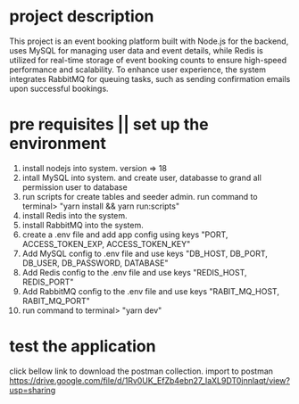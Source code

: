 # project description

This project is an event booking platform built with Node.js for the backend,
uses MySQL for managing user data and event details,
while Redis is utilized for real-time storage of event booking counts to ensure high-speed performance and scalability.
To enhance user experience, the system integrates RabbitMQ for queuing tasks,
such as sending confirmation emails upon successful bookings.

# pre requisites || set up the environment

1. install nodejs into system. version => 18
2. intall MySQL into system. and create user, databasse to grand all permission user to database
3. run scripts for create tables and seeder admin. run command to terminal> "yarn install && yarn run:scripts"
4. install Redis into the system.
5. install RabbitMQ into the system.
6. create a .env file and add app config using keys "PORT, ACCESS_TOKEN_EXP, ACCESS_TOKEN_KEY"
7. Add MySQL config to .env file and use keys "DB_HOST, DB_PORT, DB_USER, DB_PASSWORD, DATABASE"
8. Add Redis config to the .env file and use keys "REDIS_HOST, REDIS_PORT"
9. Add RabbitMQ config to the .env file and use keys "RABIT_MQ_HOST, RABIT_MQ_PORT"
10. run command to terminal> "yarn dev"

# test the application

click bellow link to download the postman collection. import to postman
https://drive.google.com/file/d/1Rv0UK_EfZb4ebn27_IaXL9DT0jnnlaqt/view?usp=sharing
